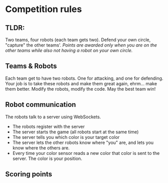 # Competition rules

## TLDR:

Two teams, four robots (each team gets two). Defend your own circle, "capture" the other teams'.
*Points are awarded only when you are on the other teams while also not having a robot on your own circle.*

## Teams & Robots

Each team get to have two robots. One for attacking, and one for defending.
Your job is to take these robots and make them great again, ehrm... make them better.
Modify the robots, modify the code. May the best team win!

## Robot communication

The robots talk to a server using WebSockets.
* The robots register with the server
* The server starts the game (all robots start at the same time)
* The server tells you which color is your target color
* The server lets the other robots know where "you" are, and lets you know where the others are.
* Every time your color sensor reads a new color that color is sent to the server. The color is your position.

## Scoring points

